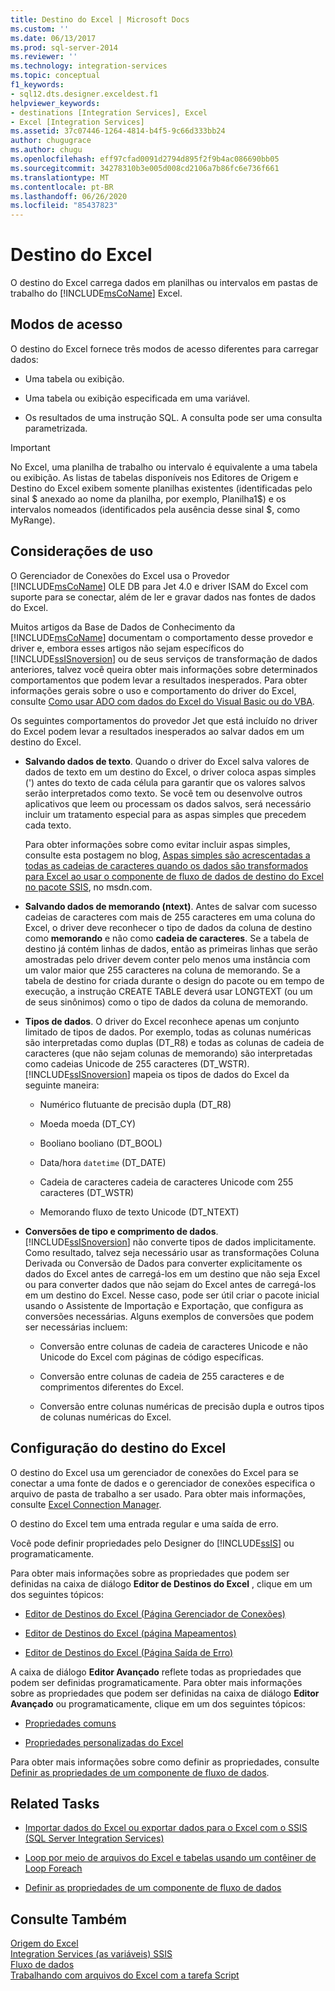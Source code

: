 ```yaml
---
title: Destino do Excel | Microsoft Docs
ms.custom: ''
ms.date: 06/13/2017
ms.prod: sql-server-2014
ms.reviewer: ''
ms.technology: integration-services
ms.topic: conceptual
f1_keywords:
- sql12.dts.designer.exceldest.f1
helpviewer_keywords:
- destinations [Integration Services], Excel
- Excel [Integration Services]
ms.assetid: 37c07446-1264-4814-b4f5-9c66d333bb24
author: chugugrace
ms.author: chugu
ms.openlocfilehash: eff97cfad0091d2794d895f2f9b4ac086690bb05
ms.sourcegitcommit: 34278310b3e005d008cd2106a7b86fc6e736f661
ms.translationtype: MT
ms.contentlocale: pt-BR
ms.lasthandoff: 06/26/2020
ms.locfileid: "85437823"
---
```

# <a name="excel-destination"></a>Destino do Excel
  O destino do Excel carrega dados em planilhas ou intervalos em pastas de trabalho do [!INCLUDE[msCoName](../../includes/msconame-md.md)] Excel.  
  
## <a name="access-modes"></a>Modos de acesso  
 O destino do Excel fornece três modos de acesso diferentes para carregar dados:  
  
-   Uma tabela ou exibição.  
  
-   Uma tabela ou exibição especificada em uma variável.  
  
-   Os resultados de uma instrução SQL. A consulta pode ser uma consulta parametrizada.  
  
> [!IMPORTANT]  
>  No Excel, uma planilha de trabalho ou intervalo é equivalente a uma tabela ou exibição. As listas de tabelas disponíveis nos Editores de Origem e Destino do Excel exibem somente planilhas existentes (identificadas pelo sinal $ anexado ao nome da planilha, por exemplo, Planilha1$) e os intervalos nomeados (identificados pela ausência desse sinal $, como MyRange).  
  
## <a name="usage-considerations"></a>Considerações de uso  
 O Gerenciador de Conexões do Excel usa o Provedor [!INCLUDE[msCoName](../../includes/msconame-md.md)] OLE DB para Jet 4.0 e driver ISAM do Excel com suporte para se conectar, além de ler e gravar dados nas fontes de dados do Excel.  
  
 Muitos artigos da Base de Dados de Conhecimento da [!INCLUDE[msCoName](../../includes/msconame-md.md)] documentam o comportamento desse provedor e driver e, embora esses artigos não sejam específicos do [!INCLUDE[ssISnoversion](../../includes/ssisnoversion-md.md)] ou de seus serviços de transformação de dados anteriores, talvez você queira obter mais informações sobre determinados comportamentos que podem levar a resultados inesperados. Para obter informações gerais sobre o uso e comportamento do driver do Excel, consulte [Como usar ADO com dados do Excel do Visual Basic ou do VBA](https://support.microsoft.com/kb/257819).  
  
 Os seguintes comportamentos do provedor Jet que está incluído no driver do Excel podem levar a resultados inesperados ao salvar dados em um destino do Excel.  
  
-   **Salvando dados de texto**. Quando o driver do Excel salva valores de dados de texto em um destino do Excel, o driver coloca aspas simples (') antes do texto de cada célula para garantir que os valores salvos serão interpretados como texto. Se você tem ou desenvolve outros aplicativos que leem ou processam os dados salvos, será necessário incluir um tratamento especial para as aspas simples que precedem cada texto.  
  
     Para obter informações sobre como evitar incluir aspas simples, consulte esta postagem no blog, [Aspas simples são acrescentadas a todas as cadeias de caracteres quando os dados são transformados para Excel ao usar o componente de fluxo de dados de destino do Excel no pacote SSIS](https://go.microsoft.com/fwlink/?LinkId=400876), no msdn.com.  
  
-   **Salvando dados de memorando (ntext)**. Antes de salvar com sucesso cadeias de caracteres com mais de 255 caracteres em uma coluna do Excel, o driver deve reconhecer o tipo de dados da coluna de destino como **memorando** e não como **cadeia de caracteres**. Se a tabela de destino já contém linhas de dados, então as primeiras linhas que serão amostradas pelo driver devem conter pelo menos uma instância com um valor maior que 255 caracteres na coluna de memorando. Se a tabela de destino for criada durante o design do pacote ou em tempo de execução, a instrução CREATE TABLE deverá usar LONGTEXT (ou um de seus sinônimos) como o tipo de dados da coluna de memorando.  
  
-   **Tipos de dados**. O driver do Excel reconhece apenas um conjunto limitado de tipos de dados. Por exemplo, todas as colunas numéricas são interpretadas como duplas (DT_R8) e todas as colunas de cadeia de caracteres (que não sejam colunas de memorando) são interpretadas como cadeias Unicode de 255 caracteres (DT_WSTR). [!INCLUDE[ssISnoversion](../../includes/ssisnoversion-md.md)] mapeia os tipos de dados do Excel da seguinte maneira:  
  
    -   Numérico    flutuante de precisão dupla (DT_R8)  
  
    -   Moeda     moeda (DT_CY)  
  
    -   Booliano     booliano (DT_BOOL)  
  
    -   Data/hora `datetime` (DT_DATE)  
  
    -   Cadeia de caracteres     cadeia de caracteres Unicode com 255 caracteres (DT_WSTR)  
  
    -   Memorando     fluxo de texto Unicode (DT_NTEXT)  
  
-   **Conversões de tipo e comprimento de dados**. [!INCLUDE[ssISnoversion](../../includes/ssisnoversion-md.md)] não converte tipos de dados implicitamente. Como resultado, talvez seja necessário usar as transformações Coluna Derivada ou Conversão de Dados para converter explicitamente os dados do Excel antes de carregá-los em um destino que não seja Excel ou para converter dados que não sejam do Excel antes de carregá-los em um destino do Excel. Nesse caso, pode ser útil criar o pacote inicial usando o Assistente de Importação e Exportação, que configura as conversões necessárias. Alguns exemplos de conversões que podem ser necessárias incluem:  
  
    -   Conversão entre colunas de cadeia de caracteres Unicode e não Unicode do Excel com páginas de código específicas.  
  
    -   Conversão entre colunas de cadeia de 255 caracteres e de comprimentos diferentes do Excel.  
  
    -   Conversão entre colunas numéricas de precisão dupla e outros tipos de colunas numéricas do Excel.  
  
## <a name="configuration-of-the-excel-destination"></a>Configuração do destino do Excel  
 O destino do Excel usa um gerenciador de conexões do Excel para se conectar a uma fonte de dados e o gerenciador de conexões especifica o arquivo de pasta de trabalho a ser usado. Para obter mais informações, consulte [Excel Connection Manager](../connection-manager/excel-connection-manager.md).  
  
 O destino do Excel tem uma entrada regular e uma saída de erro.  
  
 Você pode definir propriedades pelo Designer do [!INCLUDE[ssIS](../../includes/ssis-md.md)] ou programaticamente.  
  
 Para obter mais informações sobre as propriedades que podem ser definidas na caixa de diálogo **Editor de Destinos do Excel** , clique em um dos seguintes tópicos:  
  
-   [Editor de Destinos do Excel &#40;Página Gerenciador de Conexões&#41;](../excel-destination-editor-connection-manager-page.md)  
  
-   [Editor de Destinos do Excel &#40;página Mapeamentos&#41;](../excel-destination-editor-mappings-page.md)  
  
-   [Editor de Destinos do Excel &#40;Página Saída de Erro&#41;](../excel-destination-editor-error-output-page.md)  
  
 A caixa de diálogo **Editor Avançado** reflete todas as propriedades que podem ser definidas programaticamente. Para obter mais informações sobre as propriedades que podem ser definidas na caixa de diálogo **Editor Avançado** ou programaticamente, clique em um dos seguintes tópicos:  
  
-   [Propriedades comuns](../common-properties.md)  
  
-   [Propriedades personalizadas do Excel](excel-custom-properties.md)  
  
 Para obter mais informações sobre como definir as propriedades, consulte [Definir as propriedades de um componente de fluxo de dados](set-the-properties-of-a-data-flow-component.md).  
  
## <a name="related-tasks"></a>Related Tasks  
  
-   [Importar dados do Excel ou exportar dados para o Excel com o SSIS (SQL Server Integration Services)](../load-data-to-from-excel-with-ssis.md)  
  
-   [Loop por meio de arquivos do Excel e tabelas usando um contêiner de Loop Foreach](../control-flow/foreach-loop-container.md)  
  
-   [Definir as propriedades de um componente de fluxo de dados](set-the-properties-of-a-data-flow-component.md)  
  
## <a name="see-also"></a>Consulte Também  
 [Origem do Excel](excel-source.md)   
 [Integration Services &#40;as variáveis&#41; SSIS](../integration-services-ssis-variables.md)   
 [Fluxo de dados](data-flow.md)   
 [Trabalhando com arquivos do Excel com a tarefa Script](../extending-packages-scripting-task-examples/working-with-excel-files-with-the-script-task.md)  
  
  
